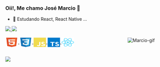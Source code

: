 ### Oii!, Me chamo José Marcio    👋

- 🌱 Estudando React, React Native ...

<div>
  <a href="https://github.com/Marciovesk">
  <img height="180em" src="https://github-readme-stats.vercel.app/api?username=Marciovesk&show_icons=true&theme=tokyonight&include_all_commits=true&count_private=true"/>
  <img height="180em" src="https://github-readme-stats.vercel.app/api/top-langs/?username=Marciovesk&layout=compact&langs_count=7&theme=tokyonight"/>
</div>
  
<div style="display: inline_block"><br>
  <img align="center" alt="Marcio-HTML" height="30" width="40" src="https://raw.githubusercontent.com/devicons/devicon/master/icons/html5/html5-original.svg">
  <img align="center" alt="Marcio-CSS" height="30" width="40" src="https://raw.githubusercontent.com/devicons/devicon/master/icons/css3/css3-original.svg">
  <img align="center" alt="Marcio-Js" height="30" width="40" src="https://raw.githubusercontent.com/devicons/devicon/master/icons/javascript/javascript-plain.svg">
  <img align="center" alt="Marcio-Ts" height="30" width="40" src="https://raw.githubusercontent.com/devicons/devicon/master/icons/typescript/typescript-plain.svg">
  <img align="center" alt="Marcio-React" height="30" width="40" src="https://raw.githubusercontent.com/devicons/devicon/master/icons/react/react-original.svg">
  <img align="right" alt="Marcio-gif" height="120" width="120" src="https://cdn.discordapp.com/attachments/880499945558401095/880500099900395540/Webp.net-gifmaker.gif">
</div>
  
  ##

 <div> 
    <a href = "mailto:contatojosemarcioo@gmail.com"><img src="https://img.shields.io/badge/-Gmail-%23333?style=for-the-badge&logo=gmail&logoColor=white" target="_blank"></a>
 </div>
